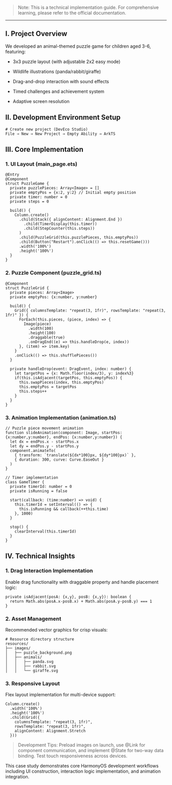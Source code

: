 
> Note: This is a technical implementation guide. For comprehensive learning, please refer to the official documentation.

***

## I. Project Overview

We developed an animal-themed puzzle game for children aged 3-6, featuring:

* 3x3 puzzle layout (with adjustable 2x2 easy mode)

* Wildlife illustrations (panda/rabbit/giraffe)

* Drag-and-drop interaction with sound effects

* Timed challenges and achievement system

* Adaptive screen resolution

## II. Development Environment Setup

```
# Create new project (DevEco Studio)  
File → New → New Project → Empty Ability → ArkTS  
```

## III. Core Implementation

### 1. UI Layout (main_page.ets)

```
@Entry  
@Component  
struct PuzzleGame {  
  private puzzlePieces: Array<Image> = []  
  private emptyPos = {x:2, y:2} // Initial empty position  
  private timer: number = 0  
  private steps = 0  

  build() {  
    Column.create()  
      .child(Stack({ alignContent: Alignment.End })  
        .child(TimerDisplay(this.timer))  
        .child(StepCounter(this.steps))  
      )  
      .child(PuzzleGrid(this.puzzlePieces, this.emptyPos))  
      .child(Button("Restart").onClick(() => this.resetGame()))  
      .width('100%')  
      .height('100%')  
  }  
}  
```

### 2. Puzzle Component (puzzle_grid.ts)

```
@Component  
struct PuzzleGrid {  
  private pieces: Array<Image>  
  private emptyPos: {x:number, y:number}  

  build() {  
    Grid({ columnsTemplate: "repeat(3, 1fr)", rowsTemplate: "repeat(3, 1fr)" }) {  
      ForEach(this.pieces, (piece, index) => {  
        Image(piece)  
          .width(100)  
          .height(100)  
          .draggable(true)  
          .onDragEnd((e) => this.handleDrop(e, index))  
      }, (item) => item.key)  
    }  
    .onClick(() => this.shufflePieces())  
  }  

  private handleDrop(event: DragEvent, index: number) {  
    let targetPos = {x: Math.floor(index/3), y: index%3}  
    if(this.isAdjacent(targetPos, this.emptyPos)) {  
      this.swapPieces(index, this.emptyPos)  
      this.emptyPos = targetPos  
      this.steps++  
    }  
  }  
}  
```

### 3. Animation Implementation (animation.ts)

```
// Puzzle piece movement animation  
function slideAnimation(component: Image, startPos: {x:number,y:number}, endPos: {x:number,y:number}) {  
  let dx = endPos.x - startPos.x  
  let dy = endPos.y - startPos.y  
  component.animateTo(  
    { transform: `translate(${dx*100}px, ${dy*100}px)` },  
    { duration: 300, curve: Curve.EaseOut }  
  )  
}  

// Timer implementation  
class GameTimer {  
  private timerId: number = 0  
  private isRunning = false  

  start(callback: (time:number) => void) {  
    this.timerId = setInterval(() => {  
      this.isRunning && callback(++this.time)  
    }, 1000)  
  }  

  stop() {  
    clearInterval(this.timerId)  
  }  
}  
```

## IV. Technical Insights

### 1. Drag Interaction Implementation

Enable drag functionality with draggable property and handle placement logic:

```
private isAdjacent(posA: {x,y}, posB: {x,y}): boolean {  
  return Math.abs(posA.x-posB.x) + Math.abs(posA.y-posB.y) === 1  
}  
```

### 2. Asset Management

Recommended vector graphics for crisp visuals:

```
# Resource directory structure  
resources/  
├── images/  
│   ├── puzzle_background.png  
│   ├── animals/  
│   │   ├── panda.svg  
│   │   ├── rabbit.svg  
│   │   └── giraffe.svg  
```

### 3. Responsive Layout

Flex layout implementation for multi-device support:

```
Column.create()  
  .width('100%')  
  .height('100%')  
  .child(Grid({   
    columnsTemplate: "repeat(3, 1fr)",  
    rowsTemplate: "repeat(3, 1fr)",  
    alignContent: Alignment.Stretch  
  }))  
```

> ​Development Tips: Preload images on launch, use @Link for component communication, and implement @State for two-way data binding. Test touch responsiveness across devices.

This case study demonstrates core HarmonyOS development workflows including UI construction, interaction logic implementation, and animation integration.
